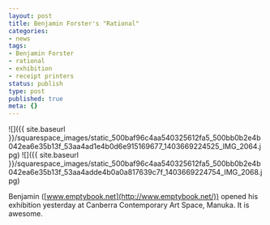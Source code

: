 ```yaml
---
layout: post
title: Benjamin Forster's "Rational"
categories:
- news
tags:
- Benjamin Forster
- rational
- exhibition
- receipt printers
status: publish
type: post
published: true
meta: {}
---
```


![]({{ site.baseurl }}/squarespace_images/static_500baf96c4aa540325612fa5_500bb0b2e4b042ea6e35b13f_53aa4ad1e4b0d6e915169677_1403669224525_IMG_2064.jpg)
![]({{ site.baseurl }}/squarespace_images/static_500baf96c4aa540325612fa5_500bb0b2e4b042ea6e35b13f_53aa4adde4b0a0a817639c7f_1403669224754_IMG_2068.jpg)

Benjamin ([www.emptybook.net](http://www.emptybook.net/)) opened his exhibition yesterday at Canberra Contemporary Art Space, Manuka. It is awesome.

